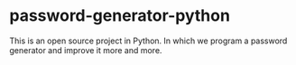 # password-generator-python
This is an open source project in Python. In which we program a password generator and improve it more and more.
